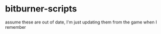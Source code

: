 # bitburner-scripts

assume these are out of date, I'm just updating them from the game when I remember